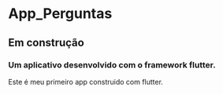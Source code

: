 # App_Perguntas
## Em construção
### Um aplicativo desenvolvido com o framework flutter.
Este é meu primeiro app construido com flutter. 
